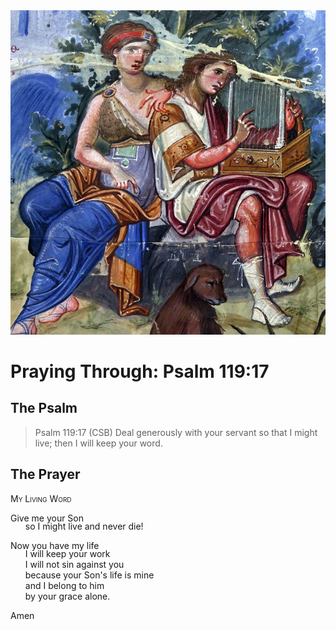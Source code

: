 <img class="intro-right" src="art-paris-psalter.jpg">

<style>
  li {list-style-type: none;}
  p + ul {
    margin-top: -18px;
}
</style>

# Praying Through: Psalm 119:17

## The Psalm

>Psalm 119:17 (CSB) Deal generously with your servant so that I might live; then I will keep your word. 

## The Prayer

<div style="font-variant: small-caps;">
My Living Word
</div>

Give me your Son  
* so I might live and never die!

Now you have my life  
* I will keep your work  
* I will not sin against you  
* because your Son's life is mine  
* and I belong to him  
* by your grace alone.

Amen

